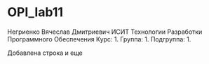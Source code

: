 # OPI_lab11
Негриенко
Вячеслав
Дмитриевич
ИСИТ
Технологии Разработки Программного Обеспечения
Курс: 1. Группа: 1. Подгруппа: 1.

Добавлена строка
и еще
